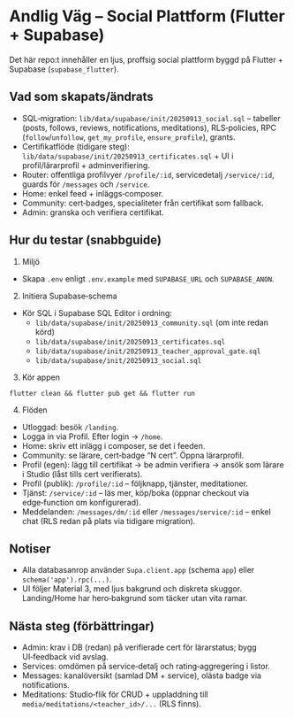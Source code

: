 # Andlig Väg – Social Plattform (Flutter + Supabase)

Det här repo:t innehåller en ljus, proffsig social plattform byggd på Flutter + Supabase (`supabase_flutter`).

## Vad som skapats/ändrats

- SQL‑migration: `lib/data/supabase/init/20250913_social.sql` – tabeller (posts, follows, reviews, notifications, meditations), RLS‑policies, RPC (`follow`/`unfollow`, `get_my_profile`, `ensure_profile`), grants.
- Certifikatflöde (tidigare steg): `lib/data/supabase/init/20250913_certificates.sql` + UI i profil/lärarprofil + adminverifiering.
- Router: offentliga profilvyer `/profile/:id`, servicedetalj `/service/:id`, guards för `/messages` och `/service`.
- Home: enkel feed + inläggs‑composer.
- Community: cert‑badges, specialiteter från certifikat som fallback.
- Admin: granska och verifiera certifikat.

## Hur du testar (snabbguide)

1) Miljö
- Skapa `.env` enligt `.env.example` med `SUPABASE_URL` och `SUPABASE_ANON`.

2) Initiera Supabase‑schema
- Kör SQL i Supabase SQL Editor i ordning:
  - `lib/data/supabase/init/20250913_community.sql` (om inte redan körd)
  - `lib/data/supabase/init/20250913_certificates.sql`
  - `lib/data/supabase/init/20250913_teacher_approval_gate.sql`
  - `lib/data/supabase/init/20250913_social.sql`

3) Kör appen
```
flutter clean && flutter pub get && flutter run
```

4) Flöden
- Utloggad: besök `/landing`.
- Logga in via Profil. Efter login → `/home`.
- Home: skriv ett inlägg i composer, se det i feeden.
- Community: se lärare, cert‑badge “N cert”. Öppna lärarprofil.
- Profil (egen): lägg till certifikat → be admin verifiera → ansök som lärare i Studio (låst tills cert verifierats).
- Profil (publik): `/profile/:id` – följknapp, tjänster, meditationer.
- Tjänst: `/service/:id` – läs mer, köp/boka (öppnar checkout via edge‑function om konfigurerad).
- Meddelanden: `/messages/dm/:id` eller `/messages/service/:id` – enkel chat (RLS redan på plats via tidigare migration).

## Notiser
- Alla databasanrop använder `Supa.client.app` (schema `app`) eller `schema('app').rpc(...)`.
- UI följer Material 3, med ljus bakgrund och diskreta skuggor. Landing/Home har hero‑bakgrund som täcker utan vita ramar.

## Nästa steg (förbättringar)
- Admin: krav i DB (redan) på verifierade cert för lärarstatus; bygg UI‑feedback vid avslag.
- Services: omdömen på service‑detalj och rating‑aggregering i listor.
- Messages: kanalöversikt (samlad DM + service), olästa badge via notifications.
- Meditations: Studio‑flik för CRUD + uppladdning till `media/meditations/<teacher_id>/...` (RLS finns).
